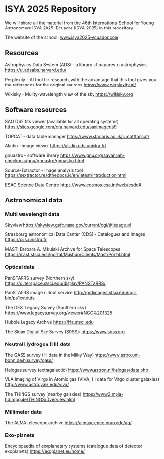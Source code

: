 # ISYA 2025 Repository

We will share all the material from the 46th International School for Young Astronomers ISYA 2025: Ecuador (ISYA 2025) in this repository.

The website of the school: www.isya2025-ecuador.com 

## Resources

Astrophysics Data System (ADS) - a library of papares in astrophysics
https://ui.adsabs.harvard.edu/ 

Perplexity - AI tool for research, with the advantage that this tool gives you the references for the original sources
https://www.perplexity.ai/ 

Wikisky - Mulity-wavelength view of the sky
https://wikisky.org 

## Software resources

SAO DS9 fits viewer (available for all operating systems)
https://sites.google.com/cfa.harvard.edu/saoimageds9  

TOPCAT - data table manager 
https://www.star.bris.ac.uk/~mbt/topcat/ 

Aladin - image viewer 
https://aladin.cds.unistra.fr/

gnuastro - software library 
https://www.gnu.org/savannah-checkouts/gnu/gnuastro/gnuastro.html

Source-Extractor - image analysis tool 
https://sextractor.readthedocs.io/en/latest/Introduction.html

ESAC Science Data Centre
https://www.cosmos.esa.int/web/esdc# 

## Astronomical data
### Multi wavelength data

Skyview 
https://skyview.gsfc.nasa.gov/current/cgi/titlepage.pl  

Strasbourg astronomical Data Center (CDS) - Catalogues and Images
https://cds.unistra.fr 

MAST: Barbara A. Mikulski Archive for Space Telescopes 
https://mast.stsci.edu/portal/Mashup/Clients/Mast/Portal.html 

### Optical data

PanSTARRS survey (Northern sky)
https://outerspace.stsci.edu/display/PANSTARRS/ 

PanSTARRS image cutout service 
http://ps1images.stsci.edu/cgi-bin/ps1cutouts 

The DESI Legacy Survey (Southern sky)
https://www.legacysurvey.org/viewer#NGC%201325 

Hubble Legacy Archive 
https://hla.stsci.edu

The Sloan Digital Sky Survey (SDSS):
https://www.sdss.org 


### Neutral Hydrogen (HI) data

The GASS survey (HI data in the Milky Way)
https://www.astro.uni-bonn.de/hisurvey/gass/  

Halogas survey (extragalactic) 
https://www.astron.nl/halogas/data.php  

VLA Imaging of Virgo in Atomic gas (VIVA, HI data for Virgo cluster galaxies)
http://www.astro.yale.edu/viva/ 

The THINGS survey (nearby galaxies)
https://www2.mpia-hd.mpg.de/THINGS/Overview.html

### Millimeter data

The ALMA telescope archive
https://almascience.nrao.edu/aq/ 

### Exo-planets

Encyclopaedia of exoplanetary systems (catalogue data of detected exoplanets)
https://exoplanet.eu/home/

